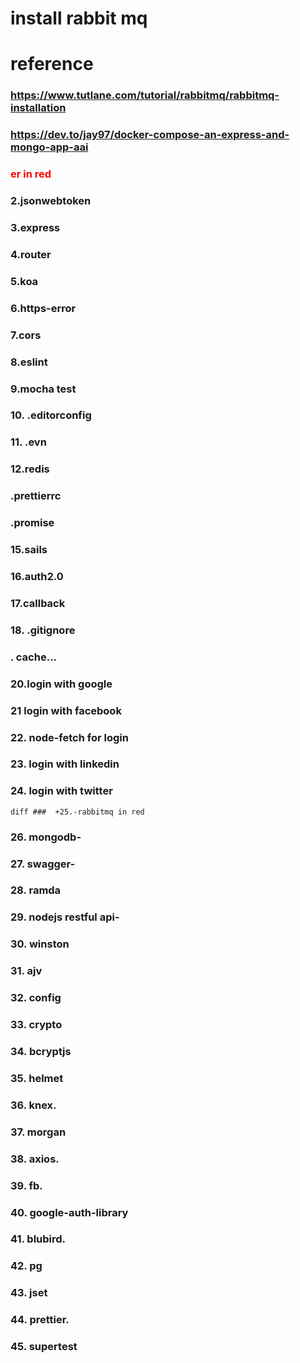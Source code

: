 # install rabbit mq
# reference 
### https://www.tutlane.com/tutorial/rabbitmq/rabbitmq-installation

### https://dev.to/jay97/docker-compose-an-express-and-mongo-app-aai


### <p style="color:red"> er in red</p>
### 2.jsonwebtoken
### 3.express
### 4.router
### 5.koa
### 6.https-error
### 7.cors
### 8.eslint
### 9.mocha test
### 10. .editorconfig
### 11. .evn
### 12.redis
### .prettierrc
### .promise
### 15.sails
### 16.auth2.0
### 17.callback
### 18. .gitignore
### . cache...
### 20.login with google
### 21 login with facebook
### 22. node-fetch for login
### 23. login with linkedin
### 24. login with twitter
```diff ###  +25.-rabbitmq in red ```
### 26. mongodb-
### 27. swagger-
### 28. ramda
### 29. nodejs restful api-
### 30. winston
### 31. ajv
### 32. config
### 33. crypto
### 34. bcryptjs
### 35. helmet
### 36. knex.
### 37. morgan
### 38. axios.
### 39. fb.
### 40. google-auth-library
### 41. blubird.
### 42. pg
### 43. jset
### 44. prettier.
### 45. supertest


